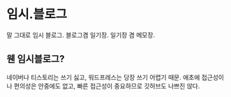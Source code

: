 # 임시.블로그
말 그대로 임시 블로그. 블로그겸 일기장. 일기장 겸 메모장.

## 웬 임시블로그?
네이버나 티스토리는 쓰기 싫고, 워드프레스는 당장 쓰기 어렵기 때문.
애초에 접근성이나 편의성은 안중에도 없고, 빠른 접근성이 중요하므로 깃허브도 나쁘진 않다.
